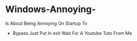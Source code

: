 # Windows-Annoying-
Is About Being Annoying On Startup
To
- Bypass Just Put In exit
Wait For A Youtube Tuto From Me 
